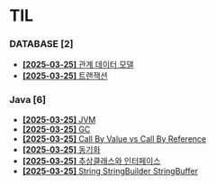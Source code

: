 # TIL
 
### DATABASE [2]
- [**[2025-03-25]**  관계 데이터 모델](https://github.com/A-lass/TIL/blob/main/DATABASE/관계_데이터_모델.md)
- [**[2025-03-25]**  트랜잭션](https://github.com/A-lass/TIL/blob/main/DATABASE/트랜잭션.md)
### Java [6]
- [**[2025-03-25]**  JVM](https://github.com/A-lass/TIL/blob/main/Java/JVM.md)
- [**[2025-03-25]**  GC](https://github.com/A-lass/TIL/blob/main/Java/GC.md)
- [**[2025-03-25]**  Call By Value vs Call By Reference](https://github.com/A-lass/TIL/blob/main/Java/Call_By_Value_vs_Call_By_Reference.md)
- [**[2025-03-25]**  동기화](https://github.com/A-lass/TIL/blob/main/Java/동기화.md)
- [**[2025-03-25]**  추상클래스와 인터페이스](https://github.com/A-lass/TIL/blob/main/Java/추상클래스와_인터페이스.md)
- [**[2025-03-25]**  String StringBuilder StringBuffer](https://github.com/A-lass/TIL/blob/main/Java/String_StringBuilder_StringBuffer.md)
